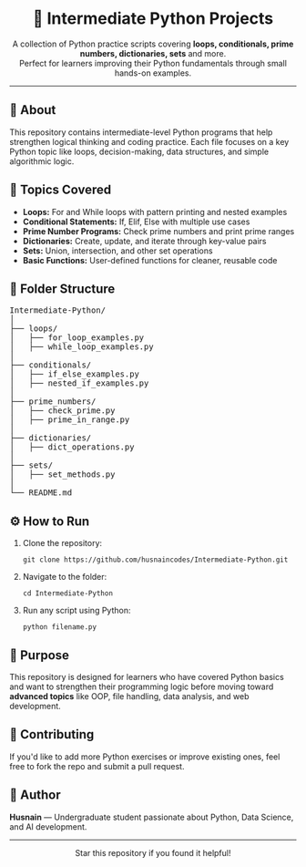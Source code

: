 <h1 align="center">🐍 Intermediate Python Projects</h1>

<p align="center">
  A collection of Python practice scripts covering <b>loops, conditionals, prime numbers, dictionaries, sets</b> and more.
  <br>
  Perfect for learners improving their Python fundamentals through small hands-on examples.
</p>

<hr>

<h2>📘 About</h2>

<p>
This repository contains intermediate-level Python programs that help strengthen logical thinking and coding practice.
Each file focuses on a key Python topic like loops, decision-making, data structures, and simple algorithmic logic.
</p>

<h2>🧩 Topics Covered</h2>

<ul>
  <li><b>Loops:</b> For and While loops with pattern printing and nested examples</li>
  <li><b>Conditional Statements:</b> If, Elif, Else with multiple use cases</li>
  <li><b>Prime Number Programs:</b> Check prime numbers and print prime ranges</li>
  <li><b>Dictionaries:</b> Create, update, and iterate through key-value pairs</li>
  <li><b>Sets:</b> Union, intersection, and other set operations</li>
  <li><b>Basic Functions:</b> User-defined functions for cleaner, reusable code</li>
</ul>

<h2>📂 Folder Structure</h2>

<pre>
Intermediate-Python/
│
├── loops/
│   ├── for_loop_examples.py
│   ├── while_loop_examples.py
│
├── conditionals/
│   ├── if_else_examples.py
│   ├── nested_if_examples.py
│
├── prime_numbers/
│   ├── check_prime.py
│   ├── prime_in_range.py
│
├── dictionaries/
│   ├── dict_operations.py
│
├── sets/
│   ├── set_methods.py
│
└── README.md
</pre>

<h2>⚙️ How to Run</h2>

<ol>
  <li>Clone the repository:</li>
  <pre><code>git clone https://github.com/husnaincodes/Intermediate-Python.git</code></pre>

  <li>Navigate to the folder:</li>
  <pre><code>cd Intermediate-Python</code></pre>

  <li>Run any script using Python:</li>
  <pre><code>python filename.py</code></pre>
</ol>

<h2>🎯 Purpose</h2>

<p>
This repository is designed for learners who have covered Python basics and want to strengthen their programming logic before moving toward <b>advanced topics</b> like OOP, file handling, data analysis, and web development.
</p>

<h2>🤝 Contributing</h2>

<p>
If you'd like to add more Python exercises or improve existing ones, feel free to fork the repo and submit a pull request.
</p>

<h2>🧠 Author</h2>

<p>
<b>Husnain</b> — Undergraduate student passionate about Python, Data Science, and AI development.
</p>

<hr>
<p align="center">
   Star this repository if you found it helpful!
</p>
